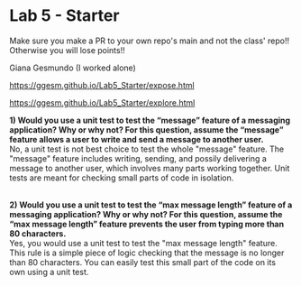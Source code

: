 # Lab 5 - Starter
Make sure you make a PR to your own repo's main and not the class' repo!! Otherwise you will lose points!!

Giana Gesmundo (I worked alone) <br>

https://ggesm.github.io/Lab5_Starter/expose.html

https://ggesm.github.io/Lab5_Starter/explore.html <br>

**1) Would you use a unit test to test the “message” feature of a messaging application? Why or why not? For this question, assume the “message” feature allows a user to write and send a message to another user.** <br>
No, a unit test is not best choice to test the whole "message" feature. The "message" feature includes writing, sending, and possily delivering a message to another user, which involves many parts working together. Unit tests are meant for checking small parts of code in isolation. <br> <br>

**2) Would you use a unit test to test the “max message length” feature of a messaging application? Why or why not? For this question, assume the “max message length” feature prevents the user from typing more than 80 characters.** <br>
Yes, you would use a unit test to test the "max message length" feature. This rule is a simple piece of logic checking that the message is no longer than 80 characters. You can easily test this small part of the code on its own using a unit test. <br>
